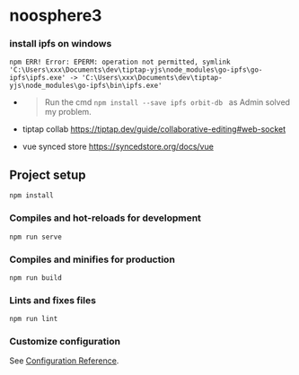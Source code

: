 # noosphere3

### install ipfs on windows

```
npm ERR! Error: EPERM: operation not permitted, symlink 'C:\Users\xxx\Documents\dev\tiptap-yjs\node_modules\go-ipfs\go-ipfs\ipfs.exe' -> 'C:\Users\xxx\Documents\dev\tiptap-yjs\node_modules\go-ipfs\bin\ipfs.exe'
```
- > Run the cmd `npm install --save ipfs orbit-db ` as Admin solved my problem.


- tiptap collab https://tiptap.dev/guide/collaborative-editing#web-socket
- vue synced store https://syncedstore.org/docs/vue


## Project setup
```
npm install
```

### Compiles and hot-reloads for development
```
npm run serve
```

### Compiles and minifies for production
```
npm run build
```

### Lints and fixes files
```
npm run lint
```

### Customize configuration
See [Configuration Reference](https://cli.vuejs.org/config/).
